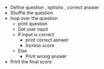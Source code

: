 - Define question , options , correct answer
- Shuffle the question
- loop over the question 
  - print question
  - Get user input
  - If input is correct 
    - print correct asnwer
    - Incress score
  - Else 
    - Print wrong answer
- Print the final score